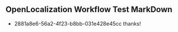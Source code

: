 ## OpenLocalization Workflow Test MarkDown
* 2881a8e6-56a2-4f23-b8bb-031e428e45cc thanks!

<!--HONumber=Aug16_HO1-->


